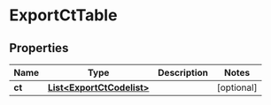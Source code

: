 

# ExportCtTable


## Properties

| Name | Type | Description | Notes |
|------------ | ------------- | ------------- | -------------|
|**ct** | [**List&lt;ExportCtCodelist&gt;**](ExportCtCodelist.md) |  |  [optional] |



